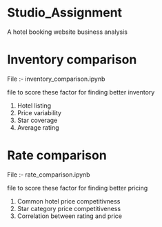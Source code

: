 # Studio_Assignment
A hotel booking website business analysis

# Inventory comparison 
File :- inventory_comparison.ipynb

file to score these factor for finding better inventory
1. Hotel listing
2. Price variability
3. Star coverage
4. Average rating


# Rate comparison
File :- rate_comparison.ipynb

file to score these factor for finding better pricing
1. Common hotel price competitivness
2. Star category price competitiveness
3. Correlation between rating and price
